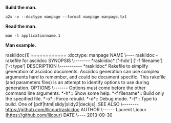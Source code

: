 **Build the man.**

    a2x -v --doctype manpage --format manpage manpage.txt

**Read the man.**

    man -l applicationname.1

**Man example.**

raskiidoc(1) ============ :doctype: manpage NAME \\---- raskiidoc - rakefile for asciidoc SYNOPSIS \\-------- \*raskiidoc\* ['-hdo'] ['-f filename'] ['-t type'] DESCRIPTION \\----------- \*raskiidoc\* Rakefile to simplify generation of asciidoc documents. Asciidoc generation can use complex arguments hard to remember, and could be document specific. This rakefile (and parameters files) is an attempt to identify options to use during generation. OPTIONS \\------- Options must come before the other command line arguments. \*-h\*:: Show some help. \*-f filename\*:: Build only the specified file. \*-o\*:: Force rebuild. \*-d\*:: Debug mode. \*-t\*:: Type to build. One of [pdf|html|slidy|slidy2|deckjs]. SEE ALSO \\-------- https://github.com/llicour/raskiidoc AUTHOR \\------ Laurent Licour (https://github.com/llicour) DATE \\---- 2013-09-30

